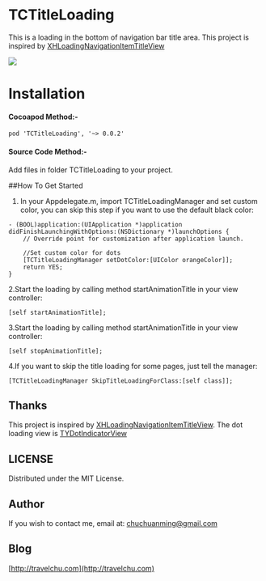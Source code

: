 # TCTitleLoading
This is a loading in the bottom of navigation bar title area.
This project is inspired by [XHLoadingNavigationItemTitleView](https://github.com/JackTeam/XHLoadingNavigationItemTitleView)

![](http://travelchu.com/ImagesForProjects/TCTitleLoading.png)

Installation
==========================

#### Cocoapod Method:-

`pod 'TCTitleLoading', '~> 0.0.2'`

#### Source Code Method:-
Add files in folder TCTitleLoading to your project.

##How To Get Started

1. In your Appdelegate.m, import TCTitleLoadingManager and set custom color, you can skip this step if you want to use the default black color:

```
- (BOOL)application:(UIApplication *)application didFinishLaunchingWithOptions:(NSDictionary *)launchOptions {
    // Override point for customization after application launch.

    //Set custom color for dots
    [TCTitleLoadingManager setDotColor:[UIColor orangeColor]];
    return YES;
}
```

2.Start the loading by calling method startAnimationTitle in your view controller:

```
[self startAnimationTitle];
```

3.Start the loading by calling method startAnimationTitle in your view controller:

```
[self stopAnimationTitle];
```
4.If you want to skip the title loading for some pages, just tell the manager:

```
[TCTitleLoadingManager SkipTitleLoadingForClass:[self class]];
```

Thanks
---
This project is inspired by [XHLoadingNavigationItemTitleView](https://github.com/JackTeam/XHLoadingNavigationItemTitleView).
The dot loading view is [TYDotIndicatorView](https://github.com/itouch2/TYDotIndicatorView) 

LICENSE
---
Distributed under the MIT License.

Author
---
If you wish to contact me, email at: chuchuanming@gmail.com

Blog
---
[http://travelchu.com](http://travelchu.com)
